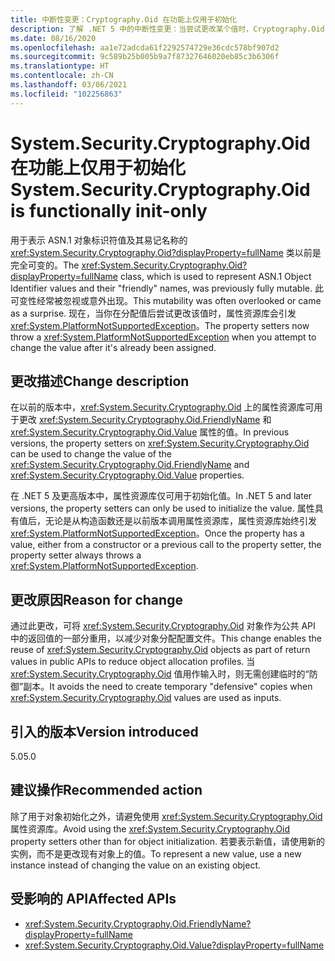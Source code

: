 ```yaml
---
title: 中断性变更：Cryptography.Oid 在功能上仅用于初始化
description: 了解 .NET 5 中的中断性变更：当尝试更改某个值时，Cryptography.Oid 类的属性资源库现在会引发异常。
ms.date: 08/16/2020
ms.openlocfilehash: aa1e72adcda61f2292574729e36cdc578bf907d2
ms.sourcegitcommit: 9c589b25b005b9a7f87327646020eb85c3b6306f
ms.translationtype: HT
ms.contentlocale: zh-CN
ms.lasthandoff: 03/06/2021
ms.locfileid: "102256863"
---
```

# <a name="systemsecuritycryptographyoid-is-functionally-init-only"></a><span data-ttu-id="6d703-103">System.Security.Cryptography.Oid 在功能上仅用于初始化</span><span class="sxs-lookup"><span data-stu-id="6d703-103">System.Security.Cryptography.Oid is functionally init-only</span></span>

<span data-ttu-id="6d703-104">用于表示 ASN.1 对象标识符值及其易记名称的 <xref:System.Security.Cryptography.Oid?displayProperty=fullName> 类以前是完全可变的。</span><span class="sxs-lookup"><span data-stu-id="6d703-104">The <xref:System.Security.Cryptography.Oid?displayProperty=fullName> class, which is used to represent ASN.1 Object Identifier values and their "friendly" names, was previously fully mutable.</span></span> <span data-ttu-id="6d703-105">此可变性经常被忽视或意外出现。</span><span class="sxs-lookup"><span data-stu-id="6d703-105">This mutability was often overlooked or came as a surprise.</span></span> <span data-ttu-id="6d703-106">现在，当你在分配值后尝试更改该值时，属性资源库会引发 <xref:System.PlatformNotSupportedException>。</span><span class="sxs-lookup"><span data-stu-id="6d703-106">The property setters now throw a <xref:System.PlatformNotSupportedException> when you attempt to change the value after it's already been assigned.</span></span>

## <a name="change-description"></a><span data-ttu-id="6d703-107">更改描述</span><span class="sxs-lookup"><span data-stu-id="6d703-107">Change description</span></span>

<span data-ttu-id="6d703-108">在以前的版本中，<xref:System.Security.Cryptography.Oid> 上的属性资源库可用于更改 <xref:System.Security.Cryptography.Oid.FriendlyName> 和 <xref:System.Security.Cryptography.Oid.Value> 属性的值。</span><span class="sxs-lookup"><span data-stu-id="6d703-108">In previous versions, the property setters on <xref:System.Security.Cryptography.Oid> can be used to change the value of the <xref:System.Security.Cryptography.Oid.FriendlyName> and <xref:System.Security.Cryptography.Oid.Value> properties.</span></span>

<span data-ttu-id="6d703-109">在 .NET 5 及更高版本中，属性资源库仅可用于初始化值。</span><span class="sxs-lookup"><span data-stu-id="6d703-109">In .NET 5 and later versions, the property setters can only be used to initialize the value.</span></span> <span data-ttu-id="6d703-110">属性具有值后，无论是从构造函数还是以前版本调用属性资源库，属性资源库始终引发 <xref:System.PlatformNotSupportedException>。</span><span class="sxs-lookup"><span data-stu-id="6d703-110">Once the property has a value, either from a constructor or a previous call to the property setter, the property setter always throws a <xref:System.PlatformNotSupportedException>.</span></span>

## <a name="reason-for-change"></a><span data-ttu-id="6d703-111">更改原因</span><span class="sxs-lookup"><span data-stu-id="6d703-111">Reason for change</span></span>

<span data-ttu-id="6d703-112">通过此更改，可将 <xref:System.Security.Cryptography.Oid> 对象作为公共 API 中的返回值的一部分重用，以减少对象分配配置文件。</span><span class="sxs-lookup"><span data-stu-id="6d703-112">This change enables the reuse of <xref:System.Security.Cryptography.Oid> objects as part of return values in public APIs to reduce object allocation profiles.</span></span> <span data-ttu-id="6d703-113">当 <xref:System.Security.Cryptography.Oid> 值用作输入时，则无需创建临时的“防御”副本。</span><span class="sxs-lookup"><span data-stu-id="6d703-113">It avoids the need to create temporary "defensive" copies when <xref:System.Security.Cryptography.Oid> values are used as inputs.</span></span>

## <a name="version-introduced"></a><span data-ttu-id="6d703-114">引入的版本</span><span class="sxs-lookup"><span data-stu-id="6d703-114">Version introduced</span></span>

<span data-ttu-id="6d703-115">5.0</span><span class="sxs-lookup"><span data-stu-id="6d703-115">5.0</span></span>

## <a name="recommended-action"></a><span data-ttu-id="6d703-116">建议操作</span><span class="sxs-lookup"><span data-stu-id="6d703-116">Recommended action</span></span>

<span data-ttu-id="6d703-117">除了用于对象初始化之外，请避免使用 <xref:System.Security.Cryptography.Oid> 属性资源库。</span><span class="sxs-lookup"><span data-stu-id="6d703-117">Avoid using the <xref:System.Security.Cryptography.Oid> property setters other than for object initialization.</span></span> <span data-ttu-id="6d703-118">若要表示新值，请使用新的实例，而不是更改现有对象上的值。</span><span class="sxs-lookup"><span data-stu-id="6d703-118">To represent a new value, use a new instance instead of changing the value on an existing object.</span></span>

## <a name="affected-apis"></a><span data-ttu-id="6d703-119">受影响的 API</span><span class="sxs-lookup"><span data-stu-id="6d703-119">Affected APIs</span></span>

- <xref:System.Security.Cryptography.Oid.FriendlyName?displayProperty=fullName>
- <xref:System.Security.Cryptography.Oid.Value?displayProperty=fullName>

<!--

### Affected APIs

- `P:System.Security.Cryptography.Oid.FriendlyName`
- `P:System.Security.Cryptography.Oid.Value`

### Category

Cryptography

-->

